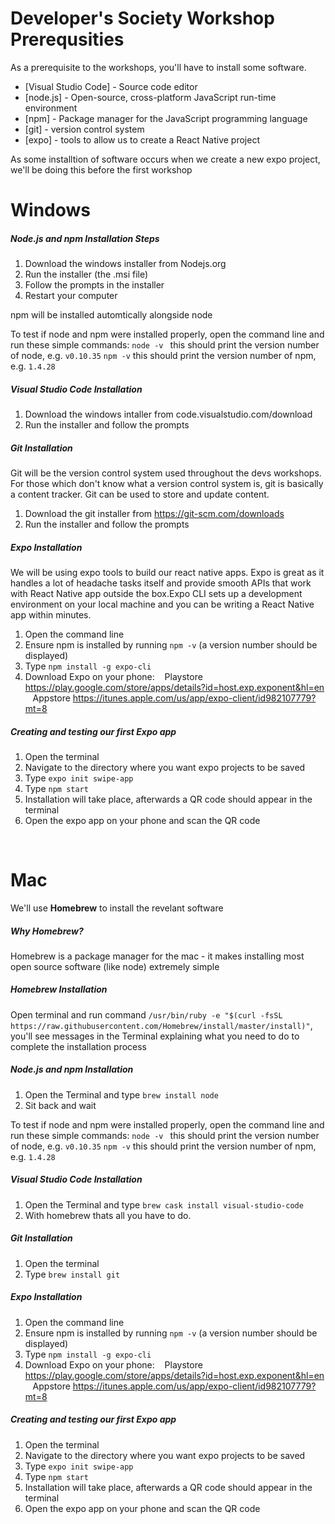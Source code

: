 
# Developer's Society Workshop Prerequsities

As a prerequisite to the workshops, you'll have to install some software.

* [Visual Studio Code] - Source code editor
* [node.js] - Open-source, cross-platform JavaScript run-time environment
* [npm] - Package manager for the JavaScript programming language
* [git] - version control system
* [expo] - tools to allow us to create a React Native project

As some installtion of software occurs when we create a new expo project, we'll be doing this before the first workshop
&nbsp;
# Windows 
##### Node.js and npm Installation Steps
1) Download the windows installer from Nodejs.org
2) Run the installer (the .msi file)
3) Follow the prompts in the installer
4) Restart your computer

npm will be installed automtically alongside node

To test if node and npm were installed properly, open the command line and run these simple commands:
```node -v ``` this should print the version number of node, e.g. ```v0.10.35```
```npm -v``` this should print the version number of npm, e.g. ```1.4.28```

##### Visual Studio Code Installation
1) Download the windows intaller from code.visualstudio.com/download 
2) Run the installer and follow the prompts

##### Git Installation
Git will be the version control system used throughout the devs workshops. For those which don't know what a version control system is, 
git is basically a content tracker. Git can be used to store and update content.

1) Download the git installer from https://git-scm.com/downloads
2) Run the installer and follow the prompts


##### Expo Installation
We will be using expo tools to build our react native apps. Expo is great as it handles a lot of headache tasks itself and provide smooth APIs 
that work with React Native app outside the box.Expo CLI sets up a development environment on your local machine and you can be writing a 
React Native app within minutes.

1) Open the command line
2) Ensure npm is installed by running ```npm -v``` (a version number should be displayed)
3) Type ```npm install -g expo-cli```
4) Download Expo on your phone:
 &nbsp; &nbsp;Playstore https://play.google.com/store/apps/details?id=host.exp.exponent&hl=en
 &nbsp; &nbsp;Appstore https://itunes.apple.com/us/app/expo-client/id982107779?mt=8
 
 ##### Creating and testing our first Expo app
 1) Open the terminal
 2) Navigate to the directory where you want expo projects to be saved
 3) Type ```expo init swipe-app```
 4) Type ```npm start```
 5) Installation will take place, afterwards a QR code should appear in the terminal
 6) Open the expo app on your phone and scan the QR code

&nbsp;
&nbsp;
# Mac 

We'll use **Homebrew** to install the revelant software

##### Why Homebrew?

Homebrew is a package manager for the mac - it makes installing most open source software (like node) extremely simple

##### Homebrew Installation
Open terminal and run command ``` /usr/bin/ruby -e "$(curl -fsSL https://raw.githubusercontent.com/Homebrew/install/master/install)" ```, you'll see messages
in the Terminal explaining what you need to do to complete the installation process

##### Node.js and npm Installation
1) Open the Terminal and type ```brew install node```
2) Sit back and wait

To test if node and npm were installed properly, open the command line and run these simple commands:
```node -v ``` this should print the version number of node, e.g. ```v0.10.35```
```npm -v``` this should print the version number of npm, e.g. ```1.4.28```

##### Visual Studio Code Installation
1) Open the Terminal and type ```brew cask install visual-studio-code```
2) With homebrew thats all you have to do.

##### Git Installation
1) Open the terminal
2) Type ```brew install git```

##### Expo Installation
1) Open the command line
2) Ensure npm is installed by running ```npm -v``` (a version number should be displayed)
3) Type ```npm install -g expo-cli```
4) Download Expo on your phone:
 &nbsp; &nbsp;Playstore https://play.google.com/store/apps/details?id=host.exp.exponent&hl=en
 &nbsp; &nbsp;Appstore https://itunes.apple.com/us/app/expo-client/id982107779?mt=8
 
 ##### Creating and testing our first Expo app
 1) Open the terminal
 2) Navigate to the directory where you want expo projects to be saved
 3) Type ```expo init swipe-app```
 4) Type ```npm start```
 5) Installation will take place, afterwards a QR code should appear in the terminal
 6) Open the expo app on your phone and scan the QR code

